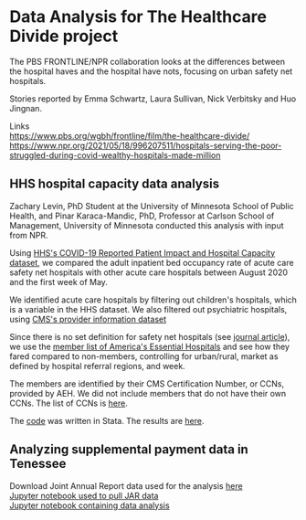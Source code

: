 # Data Analysis for The Healthcare Divide project

The PBS FRONTLINE/NPR collaboration looks at the differences between the hospital haves and the hospital have nots, focusing on urban safety net hospitals.

Stories reported by Emma Schwartz, Laura Sullivan, Nick Verbitsky and Huo Jingnan.

Links<br>
https://www.pbs.org/wgbh/frontline/film/the-healthcare-divide/<br>
https://www.npr.org/2021/05/18/996207511/hospitals-serving-the-poor-struggled-during-covid-wealthy-hospitals-made-million<br>


## HHS hospital capacity data analysis

Zachary Levin, PhD Student at the University of Minnesota School of Public Health, and Pinar Karaca-Mandic, PhD, Professor at Carlson School of Management, University of Minnesota conducted this analysis with input from NPR.

Using [HHS's COVID-19 Reported Patient Impact and Hospital Capacity dataset](https://beta.healthdata.gov/Hospital/COVID-19-Reported-Patient-Impact-and-Hospital-Capa/anag-cw7u), we compared the adult inpatient bed occupancy rate of acute care safety net hospitals with other acute care hospitals between August 2020 and the first week of May.

We identified acute care hospitals by filtering out children's hospitals, which is a variable in the HHS dataset. We also filtered out psychiatric hospitals, using [CMS's provider information dataset](https://data.cms.gov/provider-data/dataset/77hc-ibv8)

Since there is no set definition for safety net hospitals (see [journal article](https://www.nejm.org/doi/full/10.1056/NEJMp2030228)), we use the [member list of America's Essential Hospitals](https://essentialhospitals.org/about/listing-of-americas-essential-hospitals-members/) and see how they fared compared to non-members, controlling for urban/rural, market as defined by hospital referral regions, and week.

The members are identified by their CMS Certification Number, or CCNs, provided by AEH. We did not include members that do not have their own CCNs. The list of CCNs is [here](https://github.com/jhuo7/the_healthcare_divide/blob/main/AEHMemberIDs.csv).

The [code](https://github.com/jhuo7/the_healthcare_divide/blob/main/npr_regressions_safetynet_export.do) was written in Stata. The results are [here](https://github.com/jhuo7/the_healthcare_divide/blob/main/safetynet_regressions_3.xlsx).

## Analyzing supplemental payment data in Tenessee
Download Joint Annual Report data used for the analysis [here](https://drive.google.com/drive/folders/1K1hiUFRyfpjLcvcf7pFePo48fS3Fijtz?usp=sharing)<br>
[Jupyter notebook used to pull JAR data](https://github.com/jhuo7/the_healthcare_divide/blob/main/20210414_parsing_doh_jar_files.ipynb)<br>
[Jupyter notebook containing data analysis](https://github.com/jhuo7/the_healthcare_divide/blob/main/20210517_healthcare_divide_for_sharing.ipynb)
